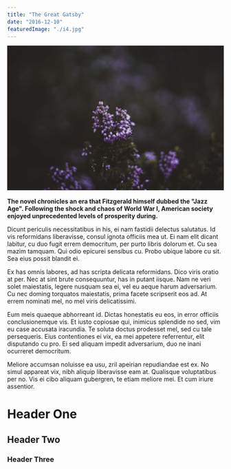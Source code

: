 ```yaml
---
title: "The Great Gatsby"
date: "2016-12-10"
featuredImage: "./i4.jpg"
---
```


![salted duck eggs](./i4.jpg)


**The novel chronicles an era that Fitzgerald himself dubbed the "Jazz Age". Following the shock and chaos of World War I, American society enjoyed unprecedented levels of prosperity during.**

Dicunt periculis necessitatibus in his, ei nam fastidii delectus salutatus. Id vis reformidans liberavisse, consul ignota officiis mea ut. Ei nam elit dicant labitur, cu duo fugit errem democritum, per purto libris dolorum et. Cu sea mazim tamquam. Qui odio epicurei sensibus cu. Probo ubique labore cu sit. Sea eius possit blandit ei.

Ex has omnis labores, ad has scripta delicata reformidans. Dico viris oratio at per. Nec at sint brute consequuntur, has in putant iisque. Nam ne veri solet maiestatis, legere nusquam sea ei, vel eu aeque harum adversarium. Cu nec doming torquatos maiestatis, prima facete scripserit eos ad. At errem nominati mel, no mel viris delicatissimi.

Eum meis quaeque abhorreant id. Dictas honestatis eu eos, in error officiis conclusionemque vis. Et iusto copiosae qui, inimicus splendide no sed, vim eu case accusata iracundia. Te soluta doctus prodesset mel, sed cu tale persequeris. Eius contentiones ei vix, ea mei appetere referrentur, elit disputando cu pro. Ei sed aliquam impedit adversarium, duo ne inani ocurreret democritum.

Meliore accumsan noluisse ea usu, zril apeirian repudiandae est ex. No simul appareat vix, nibh aliquip liberavisse eam at. Qualisque voluptatibus per no. Vis ei cibo aliquam gubergren, te etiam meliore mei. Et cum iriure assentior.
# Header One
## Header Two

### Header Three